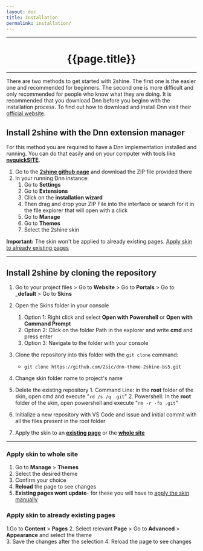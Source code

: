 ```yaml
---
layout: doc
title: Installation 
permalink: installation/
---
```

---

# <center> {{page.title}} </center>

---

There are two methods to get started with 2shine. The first one is the easier one and recommended for beginners. The second one is more difficult and only recommended for people who know what they are doing. It is recommended that you download Dnn before you beginn with the installation process. To find out how to download and install Dnn visit their [official website](https://www.dnnsoftware.com/). 

## Install 2shine with the Dnn extension manager 

For this method you are required to have a Dnn implementation installed and running. You can do that easily and on your computer with tools like **[nvquickSITE](https://www.nvquicksite.com/)**.
1. Go to the  **[2shine github page](https://github.com/2sic/dnn-theme-2shine-bs5)** and download the ZIP file provided there
2. In your running Dnn instance:
    1. Go to **Settings**
    2. Go to **Extensions**
    3. Click on the **installation wizard** 
    4. Then drag and drop your ZIP File into the interface or search for it in the file explorer that will open with a click 
    5. Go to **Manage**
    6. Go to **Themes**
    7. Select the 2shine skin

**Important:** The skin won't be applied to already existing pages. [Apply skin to already existing pages](#apply-skin-to-already-existing-pages)

---

## Install 2shine by cloning the repository 
1. Go to your project files > Go to **Website** > Go to **Portals** > Go to **_default** > Go to **Skins**
2. Open the Skins folder in your console 
    1. Option 1: Right click and select **Open with Powershell** or **Open with Command Prompt**
    2. Option 2: Click on the folder Path in the explorer and write **cmd** and press enter 
    3. Option 3: Navigate to the folder with your console
3. Clone the repository into this folder with the `git clone` command:
    - `git clone https://github.com/2sic/dnn-theme-2shine-bs5.git`

4. Change skin folder name to project's name
5. Delete the existing repository 
        1. Command Line: in the **root** folder of the skin, open cmd and execute "`rd /s /q .git`"
        2. Powershell: In the **root** folder of the skin, open powershell and execute "`rm -r -fo .git`"
6. Initialize a new repository with VS Code and issue and initial commit with all the files present in the root folder  
7. Apply the skin to an [**existing page**](#apply-skin-to-already-existing-pages) or the [**whole site**](#apply-skin-to-whole-site)

---

### Apply skin to whole site 

1. Go to **Manage** > **Themes** 
2. Select the desired theme 
3. Confirm your choice
4. **Reload** the page to see changes 
5. **Existing pages wont update**- for these you will have to [apply the skin manually](#apply-skin-to-already-existing-pages) 

### Apply skin to already existing pages

1.Go to **Content** > **Pages**
2. Select relevant **Page** > Go to **Advanced** > **Appearance** and select the theme    
3. Save the changes after the selection 
4. Reload the page to see changes 


